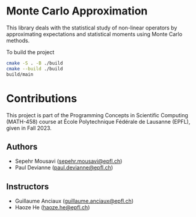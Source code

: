 # Monte Carlo Approximation

This library deals with the statistical study of non-linear operators by approximating expectations and statistical moments using Monte Carlo methods.

To build the project
```bash
cmake -S . -B ./build
cmake --build ./build
build/main
```

# Contributions

This project is part of the Programming Concepts in Scientific Computing (MATH-458) course at École Polytechnique Fédérale de Lausanne (EPFL), given in Fall 2023.

## Authors

- Sepehr Mousavi ([sepehr.mousavi@epfl.ch](mailto:sepehr.mousavi@epfl.ch))
- Paul Devianne ([paul.devianne@epfl.ch](mailto:paul.devianne@epfl.ch))

## Instructors

- Guillaume Anciaux ([guillaume.anciaux@epfl.ch](mailto:guillaume.anciaux@epfl.ch))
- Haoze He ([haoze.he@epfl.ch](mailto:haoze.he@epfl.ch))
